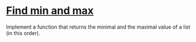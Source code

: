 # [Find min and max](https://www.codewars.com/kata/find-min-and-max "https://www.codewars.com/kata/57a1ae8c7cb1f31e4e000130")

Implement a function that returns the minimal and the maximal value of a list (in this order).